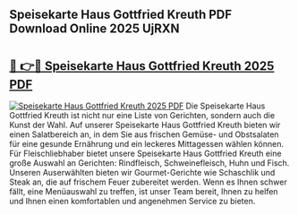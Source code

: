 ## Speisekarte Haus Gottfried Kreuth PDF Download Online 2025 UjRXN

# <h2><a href="http://gcaee2o.nevu.top/?p=Speisekarte+Haus+Gottfried+Kreuth">🔗 👉🔴 Speisekarte Haus Gottfried Kreuth 2025 PDF</a></h2>

[![Speisekarte Haus Gottfried Kreuth 2025 PDF](https://i.imgur.com/dBaPXMq.png)](http://gcaee2o.nevu.top/?p=Speisekarte+Haus+Gottfried+Kreuth)
Die Speisekarte Haus Gottfried Kreuth ist nicht nur eine Liste von Gerichten, sondern auch die Kunst der Wahl. Auf unserer Speisekarte Haus Gottfried Kreuth bieten wir einen Salatbereich an, in dem Sie aus frischen Gemüse- und Obstsalaten für eine gesunde Ernährung und ein leckeres Mittagessen wählen können. Für Fleischliebhaber bietet unsere Speisekarte Haus Gottfried Kreuth eine große Auswahl an Gerichten: Rindfleisch, Schweinefleisch, Huhn und Fisch. Unseren Auserwählten bieten wir Gourmet-Gerichte wie Schaschlik und Steak an, die auf frischem Feuer zubereitet werden. Wenn es Ihnen schwer fällt, eine Menüauswahl zu treffen, ist unser Team bereit, Ihnen zu helfen und Ihnen einen komfortablen und angenehmen Service zu bieten.
